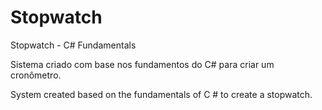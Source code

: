 # Stopwatch

Stopwatch - C# Fundamentals


Sistema criado com base nos fundamentos do C# para criar um cronômetro. 

System created based on the fundamentals of C # to create a stopwatch.
